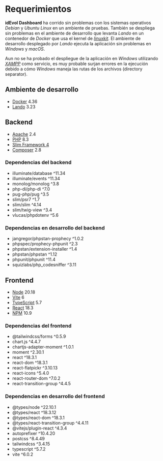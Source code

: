 # Requerimientos
**idEvol Dashboard** ha corrido sin problemas con los sistemas operativos _Debian_ y _Ubuntu_ _Linux_  en un ambiente de pruebas. También se despliega sin problemas en el ambiente de desarrollo que levanta _Lando_ en un contenedor de _Docker_ que usa el kernel de [_linuxkit_](https://github.com/linuxkit/linuxkit). El ambiente de desarrollo desplegado por _Lando_ ejecuta la aplicación sin problemas en _Windows_ y _macOS_.

Aun no se ha probado el despliegue de la aplicación en _Windows_ utilizando [_XAMPP_](https://www.apachefriends.org/es/) como servicio, es muy probable surjan errores en la ejecución debido a cómo _Windows_ maneja las rutas de los archivos (directory separator).

## Ambiente de desarrollo
- [Docker](https://www.docker.com/) 4.36
- [Lando](https://lando.dev/) 3.23

## Backend
- [Apache](https://httpd.apache.org/) 2.4
- [PHP](https://www.php.net/) 8.3
- [Slim Framework 4](https://www.slimframework.com/docs/v4/)
- [Composer](https://getcomposer.org/) 2.8

### Dependencias del backend
- illuminate/database ^11.34
- illuminate/events ^11.34
- monolog/monolog ^3.8
- php-di/php-di ^7.0
- pug-php/pug ^3.5
- slim/psr7 ^1.7
- slim/slim ^4.14
- slim/twig-view ^3.4
- vlucas/phpdotenv ^5.6

### Dependencias en desarrollo del backend
- jangregor/phpstan-prophecy ^1.0.2
- phpspec/prophecy-phpunit ^2.3
- phpstan/extension-installer ^1.4
- phpstan/phpstan ^1.12
- phpunit/phpunit ^11.4
- squizlabs/php_codesniffer ^3.11

## Frontend
- [Node](https://nodejs.org/en) 20.18
- [Vite](https://es.vitejs.dev/) 6
- [TypeScript](https://www.typescriptlang.org/) 5.7
- [React](https://es.react.dev/) 18.3
- [NPM](https://www.npmjs.com/package/npm) 10.9

### Dependencias del frontend
- @tailwindcss/forms ^0.5.9
- chart.js ^4.4.7
- chartjs-adapter-moment ^1.0.1
- moment ^2.30.1
- react ^18.3.1
- react-dom ^18.3.1
- react-flatpickr ^3.10.13
- react-icons ^5.4.0
- react-router-dom ^7.0.2
- react-transition-group ^4.4.5

### Dependencias en desarrollo del frontend
- @types/node ^22.10.1
- @types/react ^18.3.12
- @types/react-dom ^18.3.1
- @types/react-transition-group ^4.4.11
- @vitejs/plugin-react ^4.3.4
- autoprefixer ^10.4.20
- postcss ^8.4.49
- tailwindcss ^3.4.15
- typescript ^5.7.2
- vite ^6.0.2
